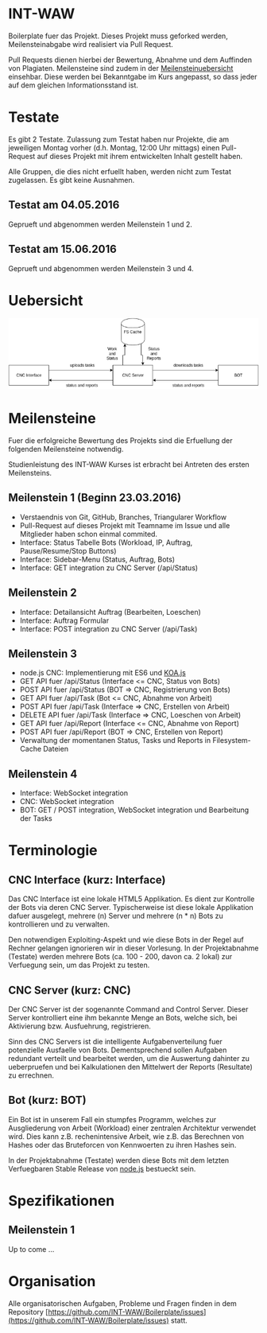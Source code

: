 # INT-WAW

Boilerplate fuer das Projekt. Dieses Projekt muss geforked werden,
Meilensteinabgabe wird realisiert via Pull Request.

Pull Requests dienen hierbei der Bewertung, Abnahme und dem
Auffinden von Plagiaten. Meilensteine sind zudem in der
[Meilensteinuebersicht](https://github.com/INT-WAW/Boilerplate/milestones)
einsehbar. Diese werden bei Bekanntgabe im Kurs angepasst, so dass
jeder auf dem gleichen Informationsstand ist.



# Testate

Es gibt 2 Testate. Zulassung zum Testat haben nur Projekte, die am
jeweiligen Montag vorher (d.h. Montag, 12:00 Uhr mittags) einen
Pull-Request auf dieses Projekt mit ihrem entwickelten Inhalt
gestellt haben.

Alle Gruppen, die dies nicht erfuellt haben, werden nicht zum Testat
zugelassen. Es gibt keine Ausnahmen.

## Testat am 04.05.2016

Geprueft und abgenommen werden Meilenstein 1 und 2.

## Testat am 15.06.2016

Geprueft und abgenommen werden Meilenstein 3 und 4.



# Uebersicht

![Overview Chart](./guides/asset/readme-overview.png)



# Meilensteine

Fuer die erfolgreiche Bewertung des Projekts
sind die Erfuellung der folgenden Meilensteine
notwendig.

Studienleistung des INT-WAW Kurses ist erbracht
bei Antreten des ersten Meilensteins.

## Meilenstein 1 (Beginn 23.03.2016)

- Verstaendnis von Git, GitHub, Branches, Triangularer Workflow
- Pull-Request auf dieses Projekt mit Teamname im Issue und alle Mitglieder haben schon einmal commited.
- Interface: Status Tabelle Bots (Workload, IP, Auftrag, Pause/Resume/Stop Buttons)
- Interface: Sidebar-Menu (Status, Auftrag, Bots)
- Interface: GET integration zu CNC Server (/api/Status)

## Meilenstein 2

- Interface: Detailansicht Auftrag (Bearbeiten, Loeschen)
- Interface: Auftrag Formular
- Interface: POST integration zu CNC Server (/api/Task)

## Meilenstein 3

- node.js CNC: Implementierung mit ES6 und [KOA.js](https://github.com/koajs/koa)
- GET API fuer /api/Status (Interface &lt;= CNC, Status von Bots)
- POST API fuer /api/Status (BOT =&gt; CNC, Registrierung von Bots)
- GET API fuer /api/Task (Bot &lt;= CNC, Abnahme von Arbeit)
- POST API fuer /api/Task (Interface =&gt; CNC, Erstellen von Arbeit)
- DELETE API fuer /api/Task (Interface =&gt; CNC, Loeschen von Arbeit)
- GET API fuer /api/Report (Interface &lt;= CNC, Abnahme von Report)
- POST API fuer /api/Report (BOT =&gt; CNC, Erstellen von Report)
- Verwaltung der momentanen Status, Tasks und Reports in Filesystem-Cache Dateien

## Meilenstein 4

- Interface: WebSocket integration
- CNC: WebSocket integration
- BOT: GET / POST integration, WebSocket integration und Bearbeitung der Tasks



# Terminologie


## CNC Interface (kurz: Interface)

Das CNC Interface ist eine lokale HTML5 Applikation. Es dient zur
Kontrolle der Bots via deren CNC Server. Typischerweise ist diese
lokale Applikation dafuer ausgelegt, mehrere (n) Server und mehrere
(n * n) Bots zu kontrollieren und zu verwalten.

Den notwendigen Exploiting-Aspekt und wie diese Bots in der Regel
auf Rechner gelangen ignorieren wir in dieser Vorlesung. In der
Projektabnahme (Testate) werden mehrere Bots (ca. 100 - 200, davon
ca. 2 lokal) zur Verfuegung sein, um das Projekt zu testen.

## CNC Server (kurz: CNC)

Der CNC Server ist der sogenannte Command and Control Server. Dieser
Server kontrolliert eine ihm bekannte Menge an Bots, welche sich, bei
Aktivierung bzw. Ausfuehrung, registrieren.

Sinn des CNC Servers ist die intelligente Aufgabenverteilung fuer
potenzielle Ausfaelle von Bots. Dementsprechend sollen Aufgaben
redundant verteilt und bearbeitet werden, um die Auswertung dahinter
zu ueberpruefen und bei Kalkulationen den Mittelwert der Reports
(Resultate) zu errechnen.

## Bot (kurz: BOT)

Ein Bot ist in unserem Fall ein stumpfes Programm, welches zur
Ausgliederung von Arbeit (Workload) einer zentralen Architektur
verwendet wird. Dies kann z.B. rechenintensive Arbeit, wie z.B. das
Berechnen von Hashes oder das Bruteforcen von Kennwoerten zu ihren
Hashes sein.

In der Projektabnahme (Testate) werden diese Bots mit dem letzten
Verfuegbaren Stable Release von [node.js](https://nodejs.org)
bestueckt sein.



# Spezifikationen

## Meilenstein 1

Up to come ...


# Organisation

Alle organisatorischen Aufgaben, Probleme und Fragen finden
in dem Repository [https://github.com/INT-WAW/Boilerplate/issues](https://github.com/INT-WAW/Boilerplate/issues)
statt.

